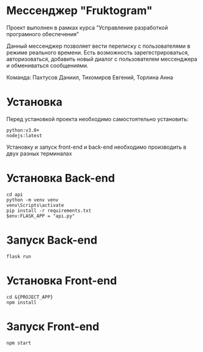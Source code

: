# Мессенджер "Fruktogram"
Проект выполнен в рамках курса "Усправление разработкой програмного обеспечения"

Данный мессенджер позволяет вести переписку с пользователями в режиме реального времени. Есть возможность зарегестрироваться, авторизоваться, добавить новый диалог с пользователем мессенджера и обмениваться сообщениями.

Команда: Пахтусов Даниил, Тихомиров Евгений, Торлина Анна

# Установка

Перед установкой проекта необходимо самостоятельно установить:
```
python:v3.0+ 
nodejs:latest
```

Установку и запуск front-end и back-end необходимо производить в двух разных терминалах
# Установка Back-end
```
cd api
python -m venv venv
venv\Scripts\activate
pip install -r requirements.txt
$env:FLASK_APP = "api.py"
```

# Запуск Back-end
```
flask run
```

# Установка Front-end
```
cd &{PROJECT_APP}
npm install
```

# Запуск Front-end
```
npm start
```
